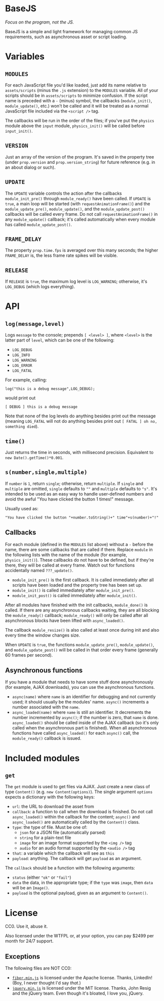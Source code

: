 # BaseJS

_Focus on the program, not the JS._

BaseJS is a simple and light framework for managing common JS
requirements, such as asynchronous asset or script loading.

# Variables

## `MODULES`

For each JavaScript file you'd like loaded, just add its name relative
to `assets/scripts` (minus the `.js` extension) to the `MODULES`
variable. All of your scripts should be in `assets/scripts` to
minimize confusion. If the script name is preceded with a `-` (minus)
symbol, the callbacks (`module_init()`, `module_update()`, etc.) won't
be called and it will be treated as a normal JavaScript file included
via the `<script />` tag.

The callbacks will be run in the order of the files; if you've put the
`physics` module above the `input` module, `physics_init()` will be
called before `input_init()`.

## `VERSION`

Just an array of the version of the program. It's saved in the
property tree (under `prop.version` and `prop.version_string`) for
future reference (e.g. in an about dialog or such).

## `UPDATE`

The `UPDATE` variable controls the action after the callbacks
`module_init_pre()` through `module_ready()` have been called. If
`UPDATE` is `true`, a main loop will be started (with
`requestAnimationFrame()`) and the `module_update_pre()`,
`module_update()`, and the `module_update_post()` callbacks will be
called every frame. Do not call `requestAnimationFrame()` in any
`module_update()` callback; it's called automatically when every
module has called `module_update_post()`.

## `FRAME_DELAY`

The property `prop.time.fps` is averaged over this many seconds; the
higher `FRAME_DELAY` is, the less frame rate spikes will be visible.

## `RELEASE`

If `RELEASE` is `true`, the maximum log level is `LOG_WARNING`;
otherwise, it's `LOG_DEBUG` (which logs everything).

# API

## `log(message,level)`

Logs `message` to the console; prepends `[ <level> ]`, where `<level>`
is the latter part of `level`, which can be one of the following:

* `LOG_DEBUG`
* `LOG_INFO`
* `LOG_WARNING`
* `LOG_ERROR`
* `LOG_FATAL`

For example, calling:

    log("this is a debug message",LOG_DEBUG);

would print out

    [ DEBUG ] this is a debug message

Note that none of the log levels do anything besides print out the
message (meaning `LOG_FATAL` will not do anything besides print out
`[ FATAL ] oh no, something died`).

## `time()`

Just returns the time in seconds, with millisecond
precision. Equivalent to `new Date().getTime()*0.001`.

## `s(number,single,multiple)`

If `number` is `1`, return `single`; otherwise, return `multiple`. If
`single` and `multiple` are omitted, `single` defaults to `""` and
`multiple` defaults to `"s"`. It's intended to be used as an easy way
to handle user-defined numbers and avoid the awful "You have clicked
the button 1 times!" message.

Usually used as:

    "You have clicked the button "+number.toString()+" time"+s(number)+"!"

## Callbacks

For each module (defined in the `MODULES` list above) without a `-`
before the name, there are some callbacks that are called if
there. Replace `module` in the following lists with the name of the
module (for example, `physics_init()`). These callbacks do not have to
be defined, but if they're there, they will be called at every
frame. Watch out for functions accidentally named `???_update()`.

* `module_init_pre()` is the first callback. It is called immediately
  after all scripts have been loaded and the property tree has been
  set up.
* `module_init()` is called immediately after `module_init_pre()`.
* `module_init_post()` is called immediately after `module_init()`.

After all modules have finished with the init callbacks,
`module_done()` is called. If there are any asynchronous callbacks
waiting, they are all blocking the `module_ready()` callback;
`module_ready()` will only be called after all asynchronous blocks
have been lifted with `async_loaded()`.

The callback `module_resize()` is also called at least once during
init and also every time the window changes size.

When `UPDATE` is `true`, the functions `module_update_pre()`,
`module_update()`, and `module_update_post()` will be called in that
order every frame (generally 60 frames per second).

## Asynchronous functions

If you have a module that needs to have some stuff done asynchronously
(for example, AJAX downloads), you can use the asynchronous functions.

* `async(name)` where `name` is an identifier for debugging and not
  currently used; it should usually be the modules' name. `async()`
  increments a number associated with the `name`.
* `async_loaded(name)` where `name` is still an identifier. It
  decrements the number incremented by `async()`; if the number is
  zero, that `name` is done. `async_loaded()` should be called inside
  of the AJAX callback (so it's only called when the asynchronous part
  is finished). When all asynchronous functions have called
  `async_loaded()` for each `async()` call, the `module_ready()`
  callback is issued.

# Included modules

## `get`

The `get` module is used to get files via AJAX. Just create a new
class of type `Content()` (e.g. `new Content(options)`). The single
argument `options` expects a dictionary with the following keys:

* `url`: the URL to download the asset from
* `callback`: a function to call when the download is finished. Do not
  call `async_loaded()` within the callback for the content; `async()`
  and `async_loaded()` are automatically called by the `Content()`
  class.
* `type`: the type of file. Must be one of:
  * `json` for a JSON file (automatically parsed)
  * `string` for a plain-text file
  * `image` for an image format supported by the `<img />` tag
  * `audio` for an audio format supported by the `<audio />` tag
* `that`: a variable which the callback will see as `this`
* `payload`: anything. The callback will get `payload` as an argument.

The `callback` should be a function with the following arguments:

* `status` (either `"ok"` or `"fail"`)
* `data` the data, in the appropriate type; if the `type` was `image`,
  then `data` will be an `Image()`.
* `payload` is the optional payload, given as an argument to `Content()`.

# License

CC0. Use it, abuse it.

Also licensed under the WTFPL or, at your option, you can pay $2499
per month for 24/7 support.

## Exceptions

The following files are NOT CC0:

* [`fiber.min.js`](https://github.com/linkedin/Fiber) is licensed
  under the Apache license. Thanks, LinkedIn! (Boy, I never thought
  I'd say _that_.)
* [`jquery.min.js`](http://jquery.com/) is licensed under the MIT
  license. Thanks, John Resig and the jQuery team. Even though it's
  bloated, I love you, jQuery.
